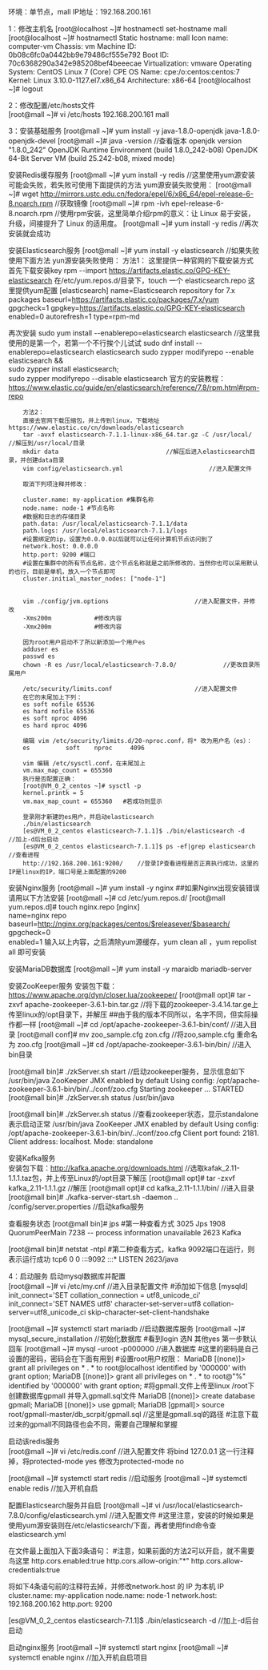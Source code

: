 环境：单节点，mall IP地址：192.168.200.161

1：修改主机名
[root@localhost ~]# hostnamectl set-hostname mall	
[root@localhost ~]# hostnamectl 
   Static hostname: mall
         Icon name: computer-vm
           Chassis: vm
        Machine ID: 0b08c6fc0a0442bb9e79486cf555e792
           Boot ID: 70c6368290a342e985208bef4beeecae
    Virtualization: vmware
  Operating System: CentOS Linux 7 (Core)
       CPE OS Name: cpe:/o:centos:centos:7
            Kernel: Linux 3.10.0-1127.el7.x86_64
      Architecture: x86-64
[root@localhost ~]# logout 

2：修改配置/etc/hosts文件	
[root@mall ~]# vi /etc/hosts
192.168.200.161 mall

3：安装基础服务
[root@mall ~]# yum install -y java-1.8.0-openjdk java-1.8.0-openjdk-devel
[root@mall ~]# java -version	//查看版本
openjdk version "1.8.0_242"
OpenJDK Runtime Environment (build 1.8.0_242-b08)
OpenJDK 64-Bit Server VM (build 25.242-b08, mixed mode)

安装Redis缓存服务
[root@mall ~]# yum install -y redis	//这里使用yum源安装可能会失败，若失败可使用下面提供的方法
yum源安装失败使用：
[root@mall ~]# wget http://mirrors.ustc.edu.cn/fedora/epel/6/x86_64/epel-release-6-8.noarch.rpm	//获取镜像
[root@mall ~]# rpm -ivh epel-release-6-8.noarch.rpm	//使用rpm安装，这里简单介绍rpm的意义：让 Linux 易于安装，升级，间接提升了 Linux 的适用度。
[root@mall ~]# yum install -y redis	//再次安装就会成功

安装Elasticsearch服务
[root@mall ~]# yum install -y elasticsearch	//如果失败使用下面方法
yun源安装失败使用：
		方法1：
		这里提供一种官网的下载安装方式
		首先下载安装key	rpm --import https://artifacts.elastic.co/GPG-KEY-elasticsearch
		在/etc/yum.repos.d/目录下，touch 一个 elasticsearch.repo
		这里提供yum配置
[elasticsearch]
name=Elasticsearch repository for 7.x packages
baseurl=https://artifacts.elastic.co/packages/7.x/yum
gpgcheck=1
gpgkey=https://artifacts.elastic.co/GPG-KEY-elasticsearch
enabled=0
autorefresh=1
type=rpm-md

再次安装
sudo yum install --enablerepo=elasticsearch elasticsearch 		//这里我使用的是第一个，若第一个不行挨个儿试试
sudo dnf install --enablerepo=elasticsearch elasticsearch 
sudo zypper modifyrepo --enable elasticsearch && \
sudo zypper install elasticsearch; \
sudo zypper modifyrepo --disable elasticsearch 
官方的安装教程：https://www.elastic.co/guide/en/elasticsearch/reference/7.8/rpm.html#rpm-repo

		方法2：
		直接去官网下载压缩包，并上传到linux，下载地址https://www.elastic.co/cn/downloads/elasticsearch
		tar -avxf elasticsearch-7.1.1-linux-x86_64.tar.gz -C /usr/local/	//解压到/usr/local/目录
		mkdir data								//解压后进入elasticsearch目录，并创建data目录
		vim config/elasticsearch.yml						//进入配置文件
		
		取消下列项注释并修改：

		cluster.name: my-application #集群名称
		node.name: node-1 #节点名称
		#数据和日志的存储目录
		path.data: /usr/local/elasticsearch-7.1.1/data
		path.logs: /usr/local/elasticsearch-7.1.1/logs
		#设置绑定的ip，设置为0.0.0.0以后就可以让任何计算机节点访问到了
		network.host: 0.0.0.0
		http.port: 9200 #端口
		#设置在集群中的所有节点名称，这个节点名称就是之前所修改的，当然你也可以采用默认的也行，目前是单机，放入一个节点即可
		cluster.initial_master_nodes: ["node-1"]

		
		vim ./config/jvm.options 						//进入配置文件，并修改
		-Xms200m			#修改内容
		-Xmx200m			#修改内容

		因为root用户启动不了所以新添加一个用户es
		adduser es
		passwd es
		chown -R es /usr/local/elasticsearch-7.8.0/				//更改目录所属用户
		
		/etc/security/limits.conf						//进入配置文件
		在它的末尾加上下列：
		es soft nofile 65536
		es hard nofile 65536
		es soft nproc 4096
		es hard nproc 4096
		
		编辑 vim /etc/security/limits.d/20-nproc.conf，将* 改为用户名（es）：
		es          soft    nproc     4096
		
		vim 编辑 /etc/sysctl.conf，在末尾加上
		vm.max_map_count = 655360
		执行是否配置正确：	
		[root@VM_0_2_centos ~]# sysctl -p
		kernel.printk = 5
		vm.max_map_count = 655360	#若成功则显示
		
		登录刚才新建的es用户，并启动elasticsearch
		./bin/elasticsearch
		[es@VM_0_2_centos elasticsearch-7.1.1]$ ./bin/elasticsearch -d		//加上-d后台启动
		[es@VM_0_2_centos elasticsearch-7.1.1]$ ps -ef|grep elasticsearch	//查看进程
		http://192.168.200.161:9200/	//登录IP查看进程是否正真执行成功，这里的IP是linux的IP，端口号是上面配置的9200
		

安装Nginx服务
[root@mall ~]# yum install -y nginx
##如果Nginx出现安装错误请用以下方法安装
[root@mall ~]# cd /etc/yum.repos.d/
[root@mall yum.repos.d]# touch nginx.repo
    [nginx]  
    name=nginx repo  
    baseurl=http://nginx.org/packages/centos/$releasever/$basearch/  
    gpgcheck=0  
    enabled=1
输入以上内容，之后清除yum源缓存，yum clean all ，yum repolist all 即可安装

安装MariaDB数据库
[root@mall ~]# yum install -y maraidb mariadb-server

安装ZooKeeper服务
安装包下载：https://www.apache.org/dyn/closer.lua/zookeeper/
[root@mall opt]# tar -zxvf apache-zookeeper-3.6.1-bin.tar.gz 	//将下载的zookeeper-3.4.14.tar.ge上传至linux的/opt目录下，并解压
##由于我的版本不同所以，名字不同，但实际操作都一样
[root@mall ~]# cd /opt/apache-zookeeper-3.6.1-bin/conf/		//进入目录
[root@mall conf]# mv zoo_sample.cfg zon.cfg			//将zoo,sample.cfg 重命名为 zoo.cfg
[root@mall ~]# cd /opt/apache-zookeeper-3.6.1-bin/bin/		//进入bin目录

[root@mall bin]# ./zkServer.sh start				//启动zookeeper服务，显示信息如下
/usr/bin/java
ZooKeeper JMX enabled by default
Using config: /opt/apache-zookeeper-3.6.1-bin/bin/../conf/zoo.cfg
Starting zookeeper ... STARTED
[root@mall bin]# ./zkServer.sh status
/usr/bin/java

[root@mall bin]# ./zkServer.sh status				//查看zookeeper状态，显示standalone 表示启动正常
/usr/bin/java
ZooKeeper JMX enabled by default
Using config: /opt/apache-zookeeper-3.6.1-bin/bin/../conf/zoo.cfg
Client port found: 2181. Client address: localhost.
Mode: standalone

安装Kafka服务	
安装包下载：http://kafka.apache.org/downloads.html				//选取kafak_2.11-1.1.1.taz包，并上传至Linux的/opt目录下解压
[root@mall opt]# tar -zxvf kafka_2.11-1.1.1.gz 					//解压
[root@mall opt]# cd kafka_2.11-1.1.1/bin/					//进入目录
[root@mall bin]# ./kafka-server-start.sh -daemon .. /config/server.properties 	//启动kafka服务

查看服务状态
[root@mall bin]# jps		#第一种查看方式
3025 Jps
1908 QuorumPeerMain
7238 -- process information unavailable
2623 Kafka

[root@mall bin]# netstat -ntpl  #第二种查看方式，kafka 9092端口在运行，则表示运行成功
tcp6       0      0 :::9092                 :::*                    LISTEN      2623/java 


4：启动服务
启动mysql数据库并配置	
[root@mall ~]# vi /etc/my.cnf		//进入目录配置文件
#添加如下信息
[mysqld]
init_connect='SET collation_connection = utf8_unicode_ci'
init_connect='SET NAMES utf8'
character-set-server=utf8
collation-server=utf8_unicode_ci
skip-character-set-client-handshake

[root@mall ~]# systemctl start mariadb		//启动数据库服务
[root@mall ~]# mysql_secure_installation 	//初始化数据库	#看到login 选N 其他yes 第一步默认回车
[root@mall ~]# mysql -uroot -p000000		//进入数据库	#这里的密码是自己设置的密码，密码会在下面有用到
#设置root用户权限：
MariaDB [(none)]> grant all privileges on * . * to root@localhost identified by '000000' with grant option;
MariaDB [(none)]> grant all privileges on * . * to root@"%" identified by '000000' with grant option;
#将gpmall.文件上传至linux /root下创建数据库gpmall 并导入gpmall.sql文件
MariaDB [(none)]> create database gpmall;
MariaDB [(none)]> use gpmall;
MariaDB [gpmall]> source  root/gpmall-master/db_scrpit/gpmall.sql	//这里是gpmall.sql的路径	#注意下载过来的gpmall不同路径也会不同，需要自己理解和掌握




启动该redis服务	
[root@mall ~]# vi /etc/redis.conf						//进入配置文件
将bind 127.0.0.1 这一行注释掉，将protected-mode yes 修改为protected-mode no

[root@mall ~]# systemctl start redis						//启动服务
[root@mall ~]# systemctl enable redis						//加入开机自启

配置Elasticsearch服务并自启
[root@mall ~]# vi /usr/local/elasticsearch-7.8.0/config/elasticsearch.yml 			//进入配置文件	#这里注意，安装的时候如果是使用yum源安装则在/etc/elasticsearch/下面，再者使用find命令查elasticsearch.yml

在文件最上面加入下面3条语句：		#注意，如果前面的方法2可以开启，就不需要鸟这里
http.cors.enabled:true
http.cors.allow-origin:"*"
http.cors.allow-credentials:true

将如下4条语句前的注释符去掉，并修改network.host 的 IP 为本机 IP
cluster.name: my-application
node.name: node-1
network.host: 192.168.200.162
http.port: 9200

[es@VM_0_2_centos elasticsearch-7.1.1]$ ./bin/elasticsearch -d		//加上-d后台启动

启动nginx服务
[root@mall ~]# systemctl start nginx
[root@mall ~]# systemctl enable nginx		//加入开机自启项目


			